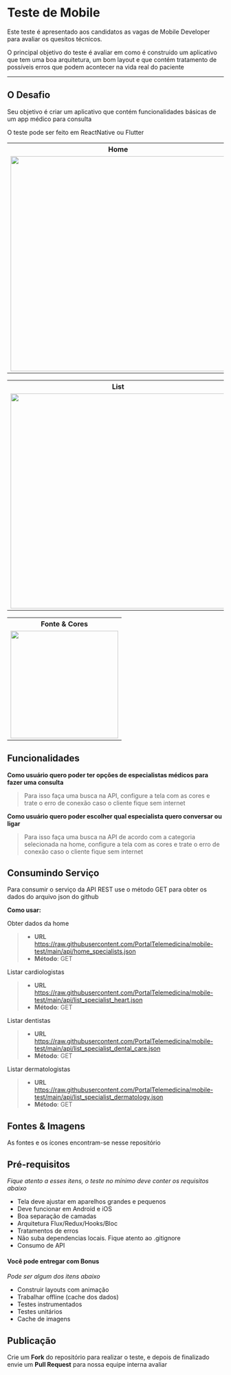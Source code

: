 Teste de Mobile
===================

Este teste é apresentado aos candidatos as vagas de Mobile Developer para avaliar os quesitos técnicos.

O principal objetivo do teste é avaliar em como é construido um aplicativo que tem uma boa arquitetura, um bom layout e que contém tratamento de possíveis erros que podem acontecer na vida real do paciente

----------


O Desafio
-------------

Seu objetivo é criar um aplicativo que contém funcionalidades básicas de um app médico para consulta

O teste pode ser feito em ReactNative ou Flutter


<table>
<tbody>
<tr><th>Home</th>
</tr>
<tr>
<td><img src="https://github.com/PortalTelemedicina/mobile-test/blob/main/screens/screen_home.PNG?raw=true" style="height:500px">
</td>
</tr>
</tbody>
</table>

<table>
<tbody>
<tr><th>List</th>
</tr>
<tr>
<td><img src="https://github.com/PortalTelemedicina/mobile-test/blob/main/screens/screen_list.PNG?raw=true" style="height:500px">
</td>
</tr>
</tbody>
</table>

<table>
<tbody>
<tr><th>Fonte & Cores</th>
</tr>
<tr>
<td><img src="https://github.com/PortalTelemedicina/mobile-test/blob/main/screens/colors_fonts.PNG?raw=true" style="height:250px">
</td>
</tr>
</tbody>
</table>

## <i class="icon-folder-open"></i> Funcionalidades

**Como usuário quero poder ter opções de especialistas médicos para fazer uma consulta**

> Para isso faça uma busca na API, configure a tela com as cores e trate o erro de conexão caso o cliente fique sem internet

**Como usuário quero poder escolher qual especialista quero conversar ou ligar**

> Para isso faça uma busca na API de acordo com a categoria selecionada na home, configure a tela com as cores e trate o erro de conexão caso o cliente fique sem internet

## <i class="icon-folder-open"></i> Consumindo Serviço

Para consumir o serviço da API REST use o método GET para obter os dados do arquivo json do github

**Como usar:**

Obter dados da home
> - **URL** https://raw.githubusercontent.com/PortalTelemedicina/mobile-test/main/api/home_specialists.json
> - **Método**: GET

Listar cardiologistas
> - **URL** https://raw.githubusercontent.com/PortalTelemedicina/mobile-test/main/api/list_specialist_heart.json
> - **Método**: GET

Listar dentistas
> - **URL** https://raw.githubusercontent.com/PortalTelemedicina/mobile-test/main/api/list_specialist_dental_care.json
> - **Método**: GET

Listar dermatologistas
> - **URL** https://raw.githubusercontent.com/PortalTelemedicina/mobile-test/main/api/list_specialist_dermatology.json
> - **Método**: GET
> 

## <i class="icon-folder-open"></i> Fontes & Imagens

As fontes e os ícones encontram-se nesse repositório


## <i class="icon-pencil"></i> Pré-requisitos
*Fique atento a esses itens, o teste no mínimo deve conter os requisitos abaixo*

- Tela deve ajustar em aparelhos grandes e pequenos
- Deve funcionar em Android e iOS
- Boa separação de camadas
- Arquitetura Flux/Redux/Hooks/Bloc
- Tratamentos de erros
- Não suba dependencias locais. Fique atento ao .gitignore
- Consumo de API


#### <i class="icon-hdd"></i> Você pode entregar com Bonus
*Pode ser algum dos itens abaixo*

- Construir layouts com animação
- Trabalhar offline (cache dos dados)
- Testes instrumentados
- Testes unitários
- Cache de imagens


Publicação
-------------

Crie um **Fork** do repositório para realizar o teste, e depois de finalizado envie um **Pull Request** para nossa equipe interna avaliar
